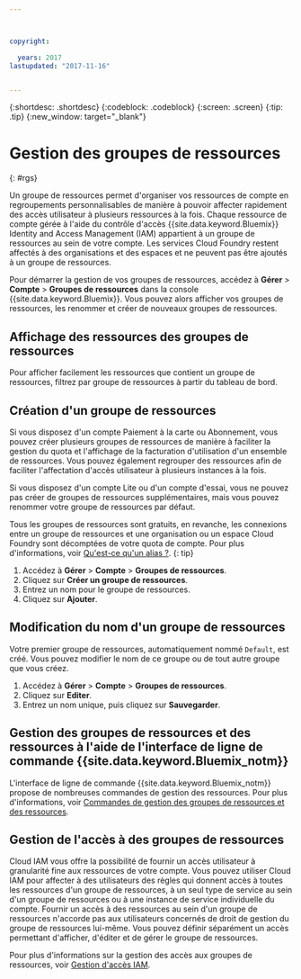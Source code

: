 ```yaml
---



copyright:

  years: 2017
lastupdated: "2017-11-16"


---
```


{:shortdesc: .shortdesc}
{:codeblock: .codeblock}
{:screen: .screen}
{:tip: .tip}
{:new_window: target="_blank"}

# Gestion des groupes de ressources
{: #rgs}

Un groupe de ressources permet d'organiser vos ressources de compte en regroupements personnalisables de manière à pouvoir affecter rapidement des accès utilisateur à plusieurs ressources à la fois. Chaque ressource de compte gérée à l'aide du contrôle d'accès {{site.data.keyword.Bluemix}} Identity and Access Management (IAM) appartient à un groupe de ressources au sein de votre compte. Les services Cloud Foundry restent affectés à des organisations et des espaces et ne peuvent pas être ajoutés à un groupe de ressources.

Pour démarrer la gestion de vos groupes de ressources, accédez à **Gérer** &gt; **Compte** &gt; **Groupes de ressources** dans la console {{site.data.keyword.Bluemix}}. Vous pouvez alors afficher vos groupes de ressources, les renommer et créer de nouveaux groupes de ressources.

## Affichage des ressources des groupes de ressources

Pour afficher facilement les ressources que contient un groupe de ressources, filtrez par groupe de ressources à partir du tableau de bord.

## Création d'un groupe de ressources

Si vous disposez d'un compte Paiement à la carte ou Abonnement, vous pouvez créer plusieurs groupes de ressources de manière à faciliter la gestion du quota et l'affichage de la facturation d'utilisation d'un ensemble de ressources. Vous pouvez également regrouper des ressources afin de faciliter l'affectation d'accès utilisateur à plusieurs instances à la fois.

Si vous disposez d'un compte Lite ou d'un compte d'essai, vous ne pouvez pas créer de groupes de ressources supplémentaires, mais vous pouvez renommer votre groupe de ressources par défaut.

Tous les groupes de ressources sont gratuits, en revanche, les connexions entre un groupe de ressources et une organisation ou un espace Cloud Foundry sont décomptées de votre quota de compte. Pour plus d'informations, voir [Qu'est-ce qu'un alias ?](/docs/manageapps/connecting_apps.html#what_is_alias).
{: tip}

1. Accédez à **Gérer** &gt; **Compte** &gt; **Groupes de ressources**.
2. Cliquez sur **Créer un groupe de ressources**.
3. Entrez un nom pour le groupe de ressources.
4. Cliquez sur **Ajouter**.

## Modification du nom d'un groupe de ressources

Votre premier groupe de ressources, automatiquement nommé `Default`, est créé. Vous pouvez modifier le nom de ce groupe ou de tout autre groupe que vous créez.

1. Accédez à **Gérer** &gt; **Compte** &gt; **Groupes de ressources**.
2. Cliquez sur **Editer**.
3. Entrez un nom unique, puis cliquez sur **Sauvegarder**.

## Gestion des groupes de ressources et des ressources à l'aide de l'interface de ligne de commande {{site.data.keyword.Bluemix_notm}}

L'interface de ligne de commande {{site.data.keyword.Bluemix_notm}} propose de nombreuses commandes de gestion des ressources. Pour plus d'informations, voir [Commandes de gestion des groupes de ressources et des ressources](/docs/cli/reference/bluemix_cli/bx_cli.html#commands-for-managing-resource-groups-and-resources).

## Gestion de l'accès à des groupes de ressources

Cloud IAM vous offre la possibilité de fournir un accès utilisateur à granularité fine aux ressources de votre compte. Vous pouvez utiliser Cloud IAM pour affecter à des utilisateurs des règles qui donnent accès à toutes les ressources d'un groupe de ressources, à un seul type de service au sein d'un groupe de ressources ou à une instance de service individuelle du compte. Fournir un accès à des ressources au sein d'un groupe de ressources n'accorde pas aux utilisateurs concernés de droit de gestion du groupe de ressources lui-même. Vous pouvez définir séparément un accès permettant d'afficher, d'éditer et de gérer le groupe de ressources.

Pour plus d'informations sur la gestion des accès aux groupes de ressources, voir [Gestion d'accès IAM](/docs/iam/mngiam.html#iammanidaccser).
